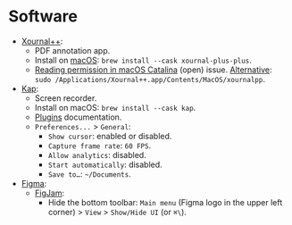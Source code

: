 # Software

- [Xournal++](https://github.com/xournalpp/xournalpp):
  - PDF annotation app.
  - Install on [macOS](https://formulae.brew.sh/cask/xournal-plus-plus): `brew install --cask xournal-plus-plus`.
  - [Reading permission in macOS Catalina](https://github.com/xournalpp/xournalpp/issues/1757) (open) issue. [Alternative](https://github.com/xournalpp/xournalpp/issues/1757#issuecomment-602056152): `sudo /Applications/Xournal++.app/Contents/MacOS/xournalpp`.
- [Kap](https://github.com/wulkano/Kap):
  - Screen recorder.
  - Install on macOS: `brew install --cask kap`.
  - [Plugins](https://github.com/wulkano/Kap/blob/main/docs/plugins.md) documentation.
  - `Preferences...` > `General`:
    - `Show cursor`: enabled or disabled.
    - `Capture frame rate`: `60 FPS`.
    - `Allow analytics`: disabled.
    - `Start automatically`: disabled.
    - `Save to…`: `~/Documents`.
- [Figma](https://www.figma.com/):
  - [FigJam](https://www.figma.com/figjam/):
    - Hide the bottom toolbar: `Main menu` (Figma logo in the upper left corner) > `View` > `Show/Hide UI` (or `⌘\`).
